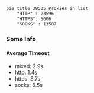 
```mermaid
pie title 38535 Proxies in list
    "HTTP" : 23596
    "HTTPS": 5606
    "SOCKS" : 13587
```

### Some Info
#### Average Timeout

- mixed: 2.9s
- http: 1.4s
- https: 8.7s
- socks: 6.5s